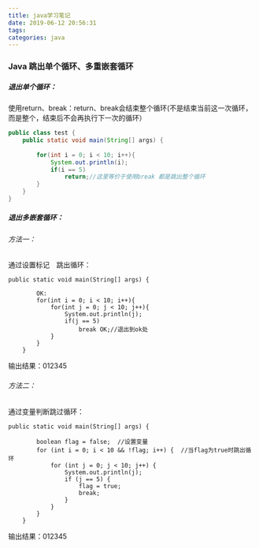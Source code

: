 ```yaml
---
title: java学习笔记
date: 2019-06-12 20:56:31
tags:
categories: java
---
```


### Java 跳出单个循环、多重嵌套循环

##### 退出单个循环：

使用return、break：return、break会结束整个循环(不是结束当前这一次循环，而是整个，结束后不会再执行下一次的循环）

```java
public class test {
	public static void main(String[] args) {
		
		for(int i = 0; i < 10; i++){
			System.out.println(i);
			if(i == 5)
				return;//这里等价于使用break 都是跳出整个循环
		}
	}
}

```

##### 退出多嵌套循环：<!--more-->

###### 方法一：

通过设置标记　跳出循环：

```
public static void main(String[] args) {
		
		OK:
		for(int i = 0; i < 10; i++){
			for(int j = 0; j < 10; j++){
				System.out.println(j);
				if(j == 5)
					break OK;//退出到ok处
			}
		}		
	}

```

输出结果：012345

###### 方法二：

通过变量判断跳过循环：

```
public static void main(String[] args) {
		
        boolean flag = false;  //设置变量
        for (int i = 0; i < 10 && !flag; i++) {  //当flag为true时跳出循环  
            for (int j = 0; j < 10; j++) {  
            	System.out.println(j);
                if (j == 5) {  
                    flag = true;  
                    break;  
                }  
            }  
        }  		
	}

```

输出结果：012345

